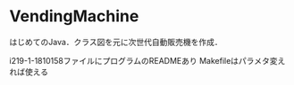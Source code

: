 # VendingMachine
はじめてのJava．クラス図を元に次世代自動販売機を作成．

i219-1-1810158ファイルにプログラムのREADMEあり
Makefileはパラメタ変えれば使える
